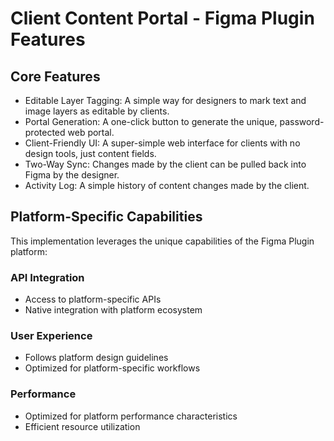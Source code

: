 # Client Content Portal - Figma Plugin Features

## Core Features
- Editable Layer Tagging: A simple way for designers to mark text and image layers as editable by clients.
- Portal Generation: A one-click button to generate the unique, password-protected web portal.
- Client-Friendly UI: A super-simple web interface for clients with no design tools, just content fields.
- Two-Way Sync: Changes made by the client can be pulled back into Figma by the designer.
- Activity Log: A simple history of content changes made by the client.

## Platform-Specific Capabilities
This implementation leverages the unique capabilities of the Figma Plugin platform:

### API Integration
- Access to platform-specific APIs
- Native integration with platform ecosystem

### User Experience
- Follows platform design guidelines
- Optimized for platform-specific workflows

### Performance
- Optimized for platform performance characteristics
- Efficient resource utilization
